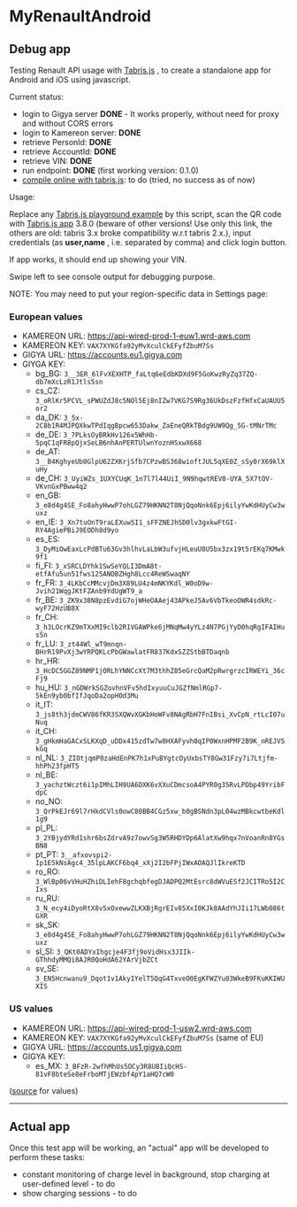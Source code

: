 # MyRenaultAndroid

## Debug app
Testing Renault API usage with [Tabris.js](https://tabris.com/) , to create a standalone app for Android and iOS using javascript.

Current status:
 - login to Gigya server **DONE** - It works properly, without need for proxy and without CORS errors
 - login to Kamereon server: **DONE**
 - retrieve PersonId: **DONE**
 - retrieve AccountId: **DONE**
 - retrieve VIN: **DONE**
 - run endpoint: **DONE** (first working version: 0.1.0)
 - [compile online with tabris.js](https://build.tabris.com/): to do (tried, no success as of now)

Usage:

Replace any [Tabris.js playground example](https://playground.tabris.com/#) by this script, scan the QR code with [Tabris.js app](https://play.google.com/store/apps/details?id=com.eclipsesource.tabris.js) 3.8.0 (beware of other versions! Use only this link, the others are old:  tabris 3.x broke compatibility w.r.t tabris 2.x.), input credentials (as **user,name** , i.e. separated by comma) and click login button. 

If app works, it should end up showing your VIN.

Swipe left to see console output for debugging purpose.

NOTE: You may need to put your region-specific data in Settings page: 


### European values

- KAMEREON URL: https://api-wired-prod-1-euw1.wrd-aws.com
- KAMEREON KEY: `VAX7XYKGfa92yMvXculCkEFyfZbuM7Ss`
- GIGYA URL: https://accounts.eu1.gigya.com
- GIYGA KEY:
    - bg_BG: `3__3ER_6lFvXEXHTP_faLtq6eEdbKDXd9F5GoKwzRyZq37ZQ-db7mXcLzR1Jtls5sn`
    - cs_CZ: `3_oRlKr5PCVL_sPWUZdJ8c5NOl5Ej8nIZw7VKG7S9Rg36UkDszFzfHfxCaUAUU5or2`
    - da_DK: `3_5x-2C8b1R4MJPQXkwTPdIqgBpcw653Dakw_ZaEneQRkTBdg9UW9Qg_5G-tMNrTMc`
    - de_DE: `3_7PLksOyBRkHv126x5WhHb-5pqC1qFR8pQjxSeLB6nhAnPERTUlwnYoznHSxwX668`
    - de_AT: `3__B4KghyeUb0GlpU62ZXKrjSfb7CPzwBS368wioftJUL5qXE0Z_sSy0rX69klXuHy`
    - de_CH: `3_UyiWZs_1UXYCUqK_1n7l7l44UiI_9N9hqwtREV0-UYA_5X7tOV-VKvnGxPBww4q2`
    - en_GB: `3_e8d4g4SE_Fo8ahyHwwP7ohLGZ79HKNN2T8NjQqoNnk6Epj6ilyYwKdHUyCw3wuxz`
    - en_IE: `3_Xn7tuOnT9raLEXuwSI1_sFFZNEJhSD0lv3gxkwFtGI-RY4AgiePBiJ9EODh8d9yo`
    - es_ES: `3_DyMiOwEaxLcPdBTu63Gv3hlhvLaLbW3ufvjHLeuU8U5bx3zx19t5rEKq7KMwk9f1`
    - fi_FI: `3_xSRCLDYhk1SwSeYQLI3DmA8t-etfAfu5un51fws125ANOBZHgh8Lcc4ReWSwaqNY`
    - fr_FR: `3_4LKbCcMMcvjDm3X89LU4z4mNKYKdl_W0oD9w-Jvih21WqgJKtFZAnb9YdUgWT9_a`
    - fr_BE: `3_ZK9x38N8pzEvdiG7ojWHeOAAej43APkeJ5Av6VbTkeoOWR4sdkRc-wyF72HzUB8X`
    - fr_CH: `3_h3LOcrKZ9mTXxMI9clb2R1VGAWPke6jMNqMw4yYLz4N7PGjYyD0hqRgIFAIHusSn`
    - fr_LU: `3_zt44Wl_wT9mnqn-BHrR19PvXj3wYRPQKLcPbGWawlatFR837KdxSZZStbBTDaqnb`
    - hr_HR: `3_HcDC5GGZ89NMP1jORLhYNNCcXt7M3thhZ85eGrcQaM2pRwrgrzcIRWEYi_36cFj9`
    - hu_HU: `3_nGDWrkSGZovhnVFv5hdIxyuuCuJGZfNmlRGp7-5kEn9yb0bfIfJqoDa2opHOd3Mu`
    - it_IT: `3_js8th3jdmCWV86fKR3SXQWvXGKbHoWFv8NAgRbH7FnIBsi_XvCpN_rtLcI07uNuq`
    - it_CH: `3_gHkmHaGACxSLKXqD_uDDx415zdTw7w8HXAFyvh0qIP0WxnHPMF2B9K_nREJVSkGq`
    - nl_NL: `3_ZIOtjqmP0zaHdEnPK7h1xPuBYgtcOyUxbsTY8Gw31Fzy7i7Ltjfm-hhPh23fpHT5`
    - nl_BE: `3_yachztWczt6i1pIMhLIH9UA6DXK6vXXuCDmcsoA4PYR0g35RvLPDbp49YribFdpC`
    - no_NO: `3_QrPkEJr69l7rHkdCVls0owC80BB4CGz5xw_b0gBSNdn3pL04wzMBkcwtbeKdl1g9`
    - pl_PL: `3_2YBjydYRd1shr6bsZdrvA9z7owvSg3W5RHDYDp6AlatXw9hqx7nVoanRn8YGsBN8`
    - pt_PT: `3__afxovspi2-Ip1E5kNsAgc4_35lpLAKCF6bq4_xXj2I2bFPjIWxAOAQJlIkreKTD`
    - ro_RO: `3_WlBp06vVHuHZhiDLIehF8gchqbfegDJADPQ2MtEsrc8dWVuESf2JCITRo5I2CIxs`
    - ru_RU: `3_N_ecy4iDyoRtX8v5xOxewwZLKXBjRgrEIv85XxI0KJk8AAdYhJIi17LWb086tGXR`
    - sk_SK: `3_e8d4g4SE_Fo8ahyHwwP7ohLGZ79HKNN2T8NjQqoNnk6Epj6ilyYwKdHUyCw3wuxz`
    - sl_SI: `3_QKt0ADYxIhgcje4F3fj9oVidHsx3JIIk-GThhdyMMQi8AJR0QoHdA62YArVjbZCt`
    - sv_SE: `3_EN5Hcnwanu9_Dqot1v1Aky1YelT5QqG4TxveO0EgKFWZYu03WkeB9FKuKKIWUXIS`

### US values

- KAMEREON URL: https://api-wired-prod-1-usw2.wrd-aws.com
- KAMEREON KEY: `VAX7XYKGfa92yMvXculCkEFyfZbuM7Ss`  (same of EU)
- GIGYA URL: https://accounts.us1.gigya.com
- GIGYA KEY:
    - es_MX: `3_BFzR-2wfhMhUs5OCy3R8U8IiQcHS-81vF8bteSe8eFrboMTjEWzbf4pY1aHQ7cW0 `

([source](https://github.com/swamiller/openhab-addons-bondhome/blob/48925873c206cefa1ded9ec4025ce5c7082f919e/openhab-addons-bondhome/bundles/org.openhab.binding.renault/src/main/java/org/openhab/binding/renault/internal/api/Constants.java) for values)

----------
##  Actual app

Once this test app will be working, an "actual" app will be developed to perform these tasks:

- constant monitoring of charge level in background, stop charging at user-defined level  - to do
- show charging sessions - to do

